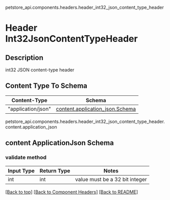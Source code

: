 petstore_api.components.headers.header_int32_json_content_type_header
# Header Int32JsonContentTypeHeader

## Description
int32 JSON content-type header

## Content Type To Schema
Content-Type | Schema
------------ | -------
"application/json" | [content.application_json.Schema](#content-applicationjson-schema)

petstore_api.components.headers.header_int32_json_content_type_header.content.application_json
## content ApplicationJson Schema

### validate method
Input Type | Return Type | Notes
------------ | ------------- | -------------
int | int | value must be a 32 bit integer

[[Back to top]](#top) [[Back to Component Headers]](../../../README.md#Component-Headers) [[Back to README]](../../../README.md)

